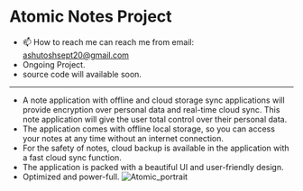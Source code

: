 # Atomic Notes Project
- 📫 How to reach me can reach me from email: ashutoshsept20@gmail.com
- Ongoing Project.
- source code will available soon.
__________________________________________________________________
- A note application with offline and cloud storage sync applications will provide encryption over personal data and real-time cloud sync. This note application will give the user total control over their personal data.
- The application comes with offline local storage, so you can access your notes at any time without an internet connection.
- For the safety of notes, cloud backup is available in the application with a fast cloud sync function. 
- The application is packed with a beautiful UI and user-friendly design.
- Optimized and power-full.
![Atomic_portrait](https://github.com/DevBehindYou/Atomic-Notes-Project/assets/147663456/4e014f9c-7eb1-49dd-b9c4-ffe9169aa34e)

